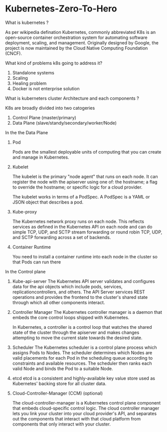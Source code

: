 # Kubernetes-Zero-To-Hero

What is kubernetes ?

As per wikipedia defination 
Kubernetes, commonly abbreviated K8s is an open-source container orchestration system for automating software deployment, scaling, and management. Originally designed by Google, the project is now maintained by the Cloud Native Computing Foundation (CNCF).

What kind of problems k8s going to address it?

1. Standalone systems
2. Scaling 
3. Healing problem
4. Docker is not enterprise solution

What is kuberneters cluster Architecture and each components ?

K8s are broadly divided into two catogeries
1. Control Plane (master/primary)
2. Data Plane (slave/standy/secondary/worker/Node)

In the the Data Plane

1. Pod

    Pods are the smallest deployable units of computing that you can create and manage in Kubernetes.

2. Kubelet

    The kubelet is the primary "node agent" that runs on each node. It can register the node with the apiserver using one of: the hostname; a flag to override the hostname; or specific logic for a cloud provider.

    The kubelet works in terms of a PodSpec. A PodSpec is a YAML or JSON object that describes a pod.

3. Kube-proxy

    The Kubernetes network proxy runs on each node. This reflects services as defined in the Kubernetes API on each node and can do simple TCP, UDP, and SCTP stream forwarding or round robin TCP, UDP, and SCTP forwarding across a set of backends.

4. Container Runtime

    You need to install a container runtime into each node in the cluster so that Pods can run there


In the Control plane
1. Kube-api-server
    The Kubernetes API server validates and configures data for the api objects which include pods, services, replicationcontrollers, and others. The API Server services REST operations and provides the frontend to the cluster's shared state through which all other components interact.

2. Controller Manager
    The Kubernetes controller manager is a daemon that embeds the core control loops shipped with Kubernetes.

    In Kubernetes, a controller is a control loop that watches the shared state of the cluster through the apiserver and makes changes attempting to move the current state towards the desired state.

3. Scheduler
    The Kubernetes scheduler is a control plane process which assigns Pods to Nodes. The scheduler determines which Nodes are valid placements for each Pod in the scheduling queue according to constraints and available resources. The scheduler then ranks each valid Node and binds the Pod to a suitable Node.
4. etcd
    etcd is a consistent and highly-available key value store used as Kubernetes' backing store for all cluster data.
    
5. Cloud-Controller-Manager (CCM) (optional)

    The cloud-controller-manager is a Kubernetes control plane component that embeds cloud-specific control logic. The cloud controller manager lets you link your cluster into your cloud provider's API, and separates out the components that interact with that cloud platform from components that only interact with your cluster.